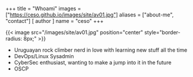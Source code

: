 +++
title = "Whoami"
images = ["https://ceso.github.io/images/site/av01.jpg"]
aliases = ["about-me", "contact"]
[ author ]
  name = "ceso"
+++

{{< image src="/images/site/av01.jpg" position="center" style="border-radius: 8px;" >}}

* Uruguayan rock climber nerd in love with learning new stuff all the time
* DevOps/Linux Sysadmin
* CyberSec enthusiast, wanting to make a jump into it in the future
* OSCP
